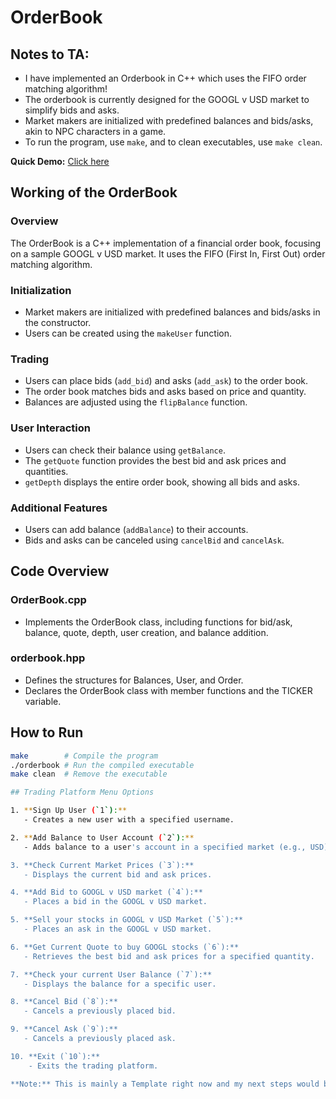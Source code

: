# OrderBook

## Notes to TA:

- I have implemented an Orderbook in C++ which uses the FIFO order matching algorithm!
- The orderbook is currently designed for the GOOGL v USD market to simplify bids and asks.
- Market makers are initialized with predefined balances and bids/asks, akin to NPC characters in a game.
- To run the program, use `make`, and to clean executables, use `make clean`.

**Quick Demo:** [Click here](#) <!-- Provide the link to your demo here -->

## Working of the OrderBook

### Overview
The OrderBook is a C++ implementation of a financial order book, focusing on a sample GOOGL v USD market. It uses the FIFO (First In, First Out) order matching algorithm.

### Initialization
- Market makers are initialized with predefined balances and bids/asks in the constructor.
- Users can be created using the `makeUser` function.

### Trading
- Users can place bids (`add_bid`) and asks (`add_ask`) to the order book.
- The order book matches bids and asks based on price and quantity.
- Balances are adjusted using the `flipBalance` function.

### User Interaction
- Users can check their balance using `getBalance`.
- The `getQuote` function provides the best bid and ask prices and quantities.
- `getDepth` displays the entire order book, showing all bids and asks.

### Additional Features
- Users can add balance (`addBalance`) to their accounts.
- Bids and asks can be canceled using `cancelBid` and `cancelAsk`.

## Code Overview

### OrderBook.cpp
- Implements the OrderBook class, including functions for bid/ask, balance, quote, depth, user creation, and balance addition.

### orderbook.hpp
- Defines the structures for Balances, User, and Order.
- Declares the OrderBook class with member functions and the TICKER variable.

## How to Run

```bash
make        # Compile the program
./orderbook # Run the compiled executable
make clean  # Remove the executable

## Trading Platform Menu Options

1. **Sign Up User (`1`):**
   - Creates a new user with a specified username.

2. **Add Balance to User Account (`2`):**
   - Adds balance to a user's account in a specified market (e.g., USD).

3. **Check Current Market Prices (`3`):**
   - Displays the current bid and ask prices.

4. **Add Bid to GOOGL v USD market (`4`):**
   - Places a bid in the GOOGL v USD market.

5. **Sell your stocks in GOOGL v USD Market (`5`):**
   - Places an ask in the GOOGL v USD market.

6. **Get Current Quote to buy GOOGL stocks (`6`):**
   - Retrieves the best bid and ask prices for a specified quantity.

7. **Check your current User Balance (`7`):**
   - Displays the balance for a specific user.

8. **Cancel Bid (`8`):**
   - Cancels a previously placed bid.

9. **Cancel Ask (`9`):**
   - Cancels a previously placed ask.

10. **Exit (`10`):**
    - Exits the trading platform.

**Note:** This is mainly a Template right now and my next steps would be to integrate the same with real-time Market data 
